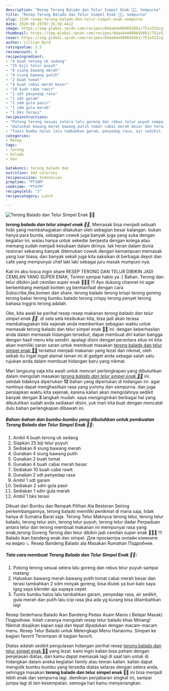 ```yaml
---
description: "Resep Terong Balado dan Telur Simpel Enak 🍆🥚, Sempurna"
title: "Resep Terong Balado dan Telur Simpel Enak 🍆🥚, Sempurna"
slug: 2220-resep-terong-balado-dan-telur-simpel-enak-sempurna
date: 2020-08-25T07:35:59.441Z
image: https://img-global.cpcdn.com/recipes/8daab4e0896926b1/751x532cq70/terong-balado-dan-telur-simpel-enak-🍆🥚-foto-resep-utama.jpg
thumbnail: https://img-global.cpcdn.com/recipes/8daab4e0896926b1/751x532cq70/terong-balado-dan-telur-simpel-enak-🍆🥚-foto-resep-utama.jpg
cover: https://img-global.cpcdn.com/recipes/8daab4e0896926b1/751x532cq70/terong-balado-dan-telur-simpel-enak-🍆🥚-foto-resep-utama.jpg
author: Lillian Byrd
ratingvalue: 3.5
reviewcount: 6
recipeingredient:
- "4 buah terong uk sedang"
- "25 biji telur puyuh"
- "6 siung bawang merah"
- "4 siung bawang putih"
- "2 buah tomat"
- "4 buah cabai merah besar"
- "10 buah cabe rawit"
- "2 sdt penyedap rasa"
- "1 sdt garam"
- "2 sdm gula pasir"
- "1 sdm gula merah"
- "1 bks terasi"
recipeinstructions:
- "Potong terong sesuai selera lalu goreng dan rebus telur puyuh sampai matang"
- "Haluskan bawang merah bawang putih tomat cabai merah besar dan terasi tambahkan 2 sdm minyak goreng, bisa diulek ya bun kalo saya lgsg saya blender aja supaya cepet"
- "Tumis bumbu halus lalu tambahkan garam, penyedap rasa, air sedikit, gula merah dan putih lalu icip rasa jika ada yg kurang bisa ditambahkan lagi"
categories:
- Resep
tags:
- terong
- balado
- dan

katakunci: terong balado dan 
nutrition: 104 calories
recipecuisine: Indonesian
preptime: "PT10M"
cooktime: "PT47M"
recipeyield: "3"
recipecategory: Lunch

---
```



![Terong Balado dan Telur Simpel Enak 🍆🥚](https://img-global.cpcdn.com/recipes/8daab4e0896926b1/751x532cq70/terong-balado-dan-telur-simpel-enak-🍆🥚-foto-resep-utama.jpg)

<b><i>terong balado dan telur simpel enak 🍆🥚</i></b>, Memasak bisa menjadi sebuah hobi yang membahagiakan dilakukan oleh sebagian besar kalangan. bukan hanya para bunda, sebagian cowok juga banyak juga yang suka dengan kegiatan ini. walau hanya untuk sekedar berpesta dengan kolega atau memang sudah menjadi kesukaan dalam dirinya. tak heran dalam dunia restoran sekarang banyak ditemukan cowok dengan kemampuan memasak yang luar biasa, dan banyak sekali juga kita saksikan di berbagai depot dan cafe yang mempunyai chef laki laki sebagai juru masak mumpuni nya.

Kali ini abu tosca ingin share RESEP TERONG DAN TELUR DIBIKIN JADI CEMILAN YANG SUPER ENAK, Tonton sampai habis ya :) Bahan. Terong dan telur dibikin jadi cemilan super enak 🍆🥚🍆 !!! Ayo dukung channel ini agar berkembang menjadi konten yg bermanfaat dengan cara Subscribe,like,komen dan share. terong balado terong krispi terong goreng terong bakar terong bumbu balado terong crispy terong penyet terong bahasa inggris terong adalah.

Oke, kita awali ke perihal resep resep makanan <i>terong balado dan telur simpel enak 🍆🥚</i>. di sela sela kesibukan kita, bisa jadi akan terasa membahagiakan bila sejenak anda memberikan sebagian waktu untuk memasak terong balado dan telur simpel enak 🍆🥚 ini. dengan keberhasilan anda dalam memasak hidangan tersebut, dapat membuat diri kalian bangga dengan hasil menu kita sendiri. apalagi disini dengan perantara situs ini kita akan memiliki saran saran untuk membuat masakan <u>terong balado dan telur simpel enak 🍆🥚</u> tersebut menjadi makanan yang lezat dan nikmat, oleh sebab itu ingat ingat alamat laman ini di gadget anda sebagai salah satu rujukan anda dalam membuat hidangan baru yang nikmat.


Mari langsung saja kita awali untuk mencari perlengkapan yang dibutuhkan dalam mengolah masakan <u><i>terong balado dan telur simpel enak 🍆🥚</i></u> ini. setidak tidaknya diperlukan <b>12</b> bahan yang diperlukan di hidangan ini. agar nantinya dapat menghasilkan rasa yang yummy dan sempurna. dan juga persiapkan waktu kita sejenak, karena kalian akan mengolahnya sedikit banyak dengan <b>3</b> langkah mudah. saya menginginkan berbagai hal yang dibutuhkan sudah anda sediakan disini, yuk mari kita buat dengan mencatat dulu bahan perlengkapan dibawah ini.

<!--inarticleads1-->

##### Bahan-bahan dan bumbu-bumbu yang dibutuhkan untuk pembuatan Terong Balado dan Telur Simpel Enak 🍆🥚:

1. Ambil 4 buah terong uk sedang
1. Siapkan 25 biji telur puyuh
1. Sediakan 6 siung bawang merah
1. Gunakan 4 siung bawang putih
1. Gunakan 2 buah tomat
1. Gunakan 4 buah cabai merah besar
1. Sediakan 10 buah cabe rawit
1. Gunakan 2 sdt penyedap rasa
1. Ambil 1 sdt garam
1. Sediakan 2 sdm gula pasir
1. Sediakan 1 sdm gula merah
1. Ambil 1 bks terasi


Dibuat dari Bumbu dan Rempah Pilihan Ala Restoran Seiring perkembangannya, terong balado memiliki penikmat di mana saja, tidak hanya di Sumatra Barat saja. Terong Telur Maknyus terong telur, terong telur balado, terong telur asin, terong telur puyuh, terong telur dadar Perpaduan antara telur dan terong membuat makanan ini mempunyai rasa yang enak,terong Goreng Terong dan telur dibikin jadi cemilan super enak 🍆🥚🍆 !!! Balado ikan bandeng enak dan simpel. Для просмотра онлайн кликните на видео ⤵. Resep Bandeng Balado ala Masakan Rumahan Подробнее. 

<!--inarticleads2-->

##### Tata cara membuat Terong Balado dan Telur Simpel Enak 🍆🥚:

1. Potong terong sesuai selera lalu goreng dan rebus telur puyuh sampai matang
1. Haluskan bawang merah bawang putih tomat cabai merah besar dan terasi tambahkan 2 sdm minyak goreng, bisa diulek ya bun kalo saya lgsg saya blender aja supaya cepet
1. Tumis bumbu halus lalu tambahkan garam, penyedap rasa, air sedikit, gula merah dan putih lalu icip rasa jika ada yg kurang bisa ditambahkan lagi


Resep Sederhana Balado Ikan Bandeng Pedas Asam Manis ( Belajar Masak) Подробнее. Inilah caranya mengolah resep telur balado khas Minang! Nikmat disajikan kapan saja dan tepat dipadukan dengan macam-macam menu. Resep Telur Balado untuk Melengkapi Menu Harianmu. Simpan ke bagian favorit Tersimpan di bagian favorit. 

Diatas adalah sedikit pengulasan hidangan perihal resep <u>terong balado dan telur simpel enak 🍆🥚</u> yang lezat. kami ingin kalian bisa paham dengan penjelasan diatas, dan kamu dapat memasak lagi di saat lain untuk di hidangkan dalam aneka kegiatan family atau teman kalian. kalian dapat mengulik bumbu bumbu yang tersedia diatas selaras dengan selera anda, sehingga masakan <b>terong balado dan telur simpel enak 🍆🥚</b> ini bisa menjadi lebih enak dan sempurna lagi. demikian penjabaran singkat ini, sampai jumpa lagi di lain kesempatan. semoga hari kamu menyenangkan.
